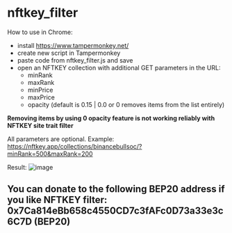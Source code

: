 # nftkey_filter
How to use in Chrome:
* install https://www.tampermonkey.net/
* create new script in Tampermonkey
* paste code from nftkey_filter.js and save
* open an NFTKEY collection with additional GET parameters in the URL:
  * minRank
  * maxRank
  * minPrice
  * maxPrice
  * opacity (default is 0.15 | 0.0 or 0 removes items from the list entirely)

**Removing items by using 0 opacity feature is not working reliably with NFTKEY site trait filter**

All parameters are optional. Example: https://nftkey.app/collections/binancebullsoc/?minRank=500&maxRank=200

Result:
![image](https://user-images.githubusercontent.com/93408926/139509700-ac6f0eff-f722-409e-b2fe-638685d59dda.png)

## You can donate to the following BEP20 address if you like NFTKEY filter: 0x7Ca814eBb658c4550CD7c3fAFc0D73a33e3c6C7D (BEP20)
